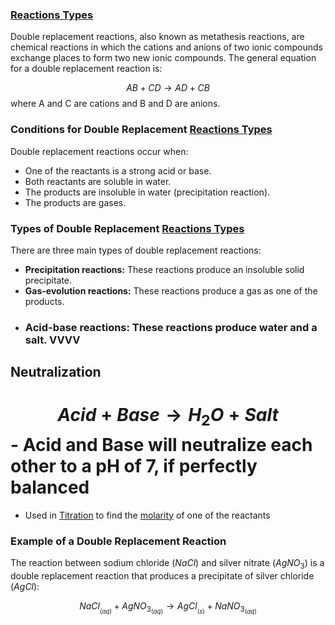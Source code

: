 
### [Reactions Types](./../reactions-types/)
Double replacement reactions, also known as metathesis reactions, are chemical reactions in which the cations and anions of two ionic compounds exchange places to form two new ionic compounds. The general equation for a double replacement reaction is:

$$ AB + CD → AD + CB
$$ 
where A and C are cations and B and D are anions.

### **Conditions for Double Replacement [Reactions Types](./../reactions-types/)**

Double replacement reactions occur when:

* One of the reactants is a strong acid or base.
* Both reactants are soluble in water.
* The products are insoluble in water (precipitation reaction).
* The products are gases.

### **Types of Double Replacement [Reactions Types](./../reactions-types/)**

There are three main types of double replacement reactions:

* **Precipitation reactions:** These reactions produce an insoluble solid precipitate.
* **Gas-evolution reactions:** These reactions produce a gas as one of the products.
- ### **Acid-base reactions:** These reactions produce water and a salt. VVVV
## Neutralization
# $$ Acid+Base → H_2O + Salt $$ - Acid and Base will **neutralize** each other to a pH of 7, if perfectly balanced
- Used in [Titration](./../titration/) to find the [molarity](./../molarity/) of one of the reactants

### **Example of a Double Replacement Reaction**

The reaction between sodium chloride ($NaCl$) and silver nitrate ($AgNO_3$) is a double replacement reaction that produces a precipitate of silver chloride ($AgCl$):

 $$ NaCl_{_{(aq)}} + AgNO_{3_{(aq)}} → AgCl_{_{(s)}} + NaNO_{3_{(aq)}} $$ 
